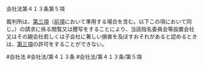 会社法第４１３条第５項

裁判所は、[第三項](会社法＿＿＿＿第４１３条第３項)（[前項](会社法＿＿＿＿第４１３条第４項)において準用する場合を含む。以下この項において同じ。）の請求に係る閲覧又は謄写をすることにより、当該指名委員会等設置会社又はその親会社若しくは子会社に著しい損害を及ぼすおそれがあると認めるときは、[第三項](会社法＿＿＿＿第４１３条第３項)の許可をすることができない。

#会社法
#会社法/第４１３条
#会社法/第４１３条/第５項
